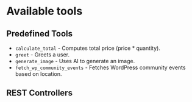 # Available tools

## Predefined Tools

- `calculate_total` - Computes total price (price * quantity).
- `greet` - Greets a user.
- `generate_image` - Uses AI to generate an image.
- `fetch_wp_community_events` - Fetches WordPress community events based on location.

## REST Controllers
